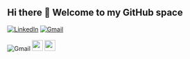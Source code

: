 ## Hi there 👋 Welcome to my GitHub space
[![LinkedIn](https://img.shields.io/badge/LinkedIn-0077B5?style=for-the-badge&logo=linkedin&logoColor=white)](https://www.linkedin.com/in/rahul7218/) [![Gmail](https://img.shields.io/badge/contactme@rahulp.dev-D14836?style=for-the-badge&logo=gmail&logoColor=white)]()<br><br>
![Gmail](https://img.shields.io/badge/contactme@rahulp.dev-D14836?logo=gmail&logoColor=white)
[<img src="https://img.shields.io/badge/LinkedIn-0077B5?style=for-the-badge&logo=linkedin&logoColor=white" height="25" />](https://www.linkedin.com/in/rahul7218/)
<img src="https://img.shields.io/badge/contactme@rahulp.dev-D14836?logo=gmail&logoColor=white" height="25" />

